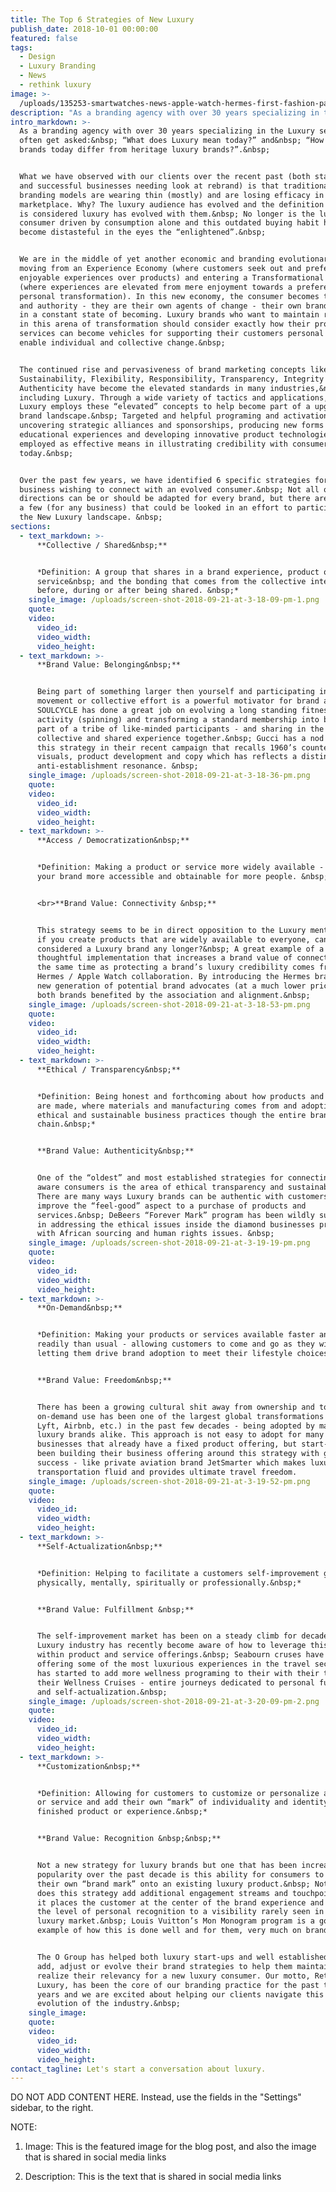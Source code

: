 ```yaml
---
title: The Top 6 Strategies of New Luxury
publish_date: 2018-10-01 00:00:00
featured: false
tags:
  - Design
  - Luxury Branding
  - News
  - rethink luxury
image: >-
  /uploads/135253-smartwatches-news-apple-watch-hermes-first-fashion-partnership-creates-unique-offering-pictures-image1-voq5bwfipa-1.jpg
description: "As a branding agency with over 30 years specializing in the Luxury sector, we often get asked:\_ “What does Luxury mean today?” and\_ “How do luxury brands today differ from heritage luxury brands?”."
intro_markdown: >-
  As a branding agency with over 30 years specializing in the Luxury sector, we
  often get asked:&nbsp; “What does Luxury mean today?” and&nbsp; “How do luxury
  brands today differ from heritage luxury brands?”.&nbsp;


  What we have observed with our clients over the recent past (both start-ups
  and successful businesses needing look at rebrand) is that traditional luxury
  branding models are wearing thin (mostly) and are losing efficacy in today’s
  marketplace. Why? The luxury audience has evolved and the definition for what
  is considered luxury has evolved with them.&nbsp; No longer is the luxury
  consumer driven by consumption alone and this outdated buying habit has even
  become distasteful in the eyes the “enlightened”.&nbsp;


  We are in the middle of yet another economic and branding evolutionary shift:
  moving from an Experience Economy (where customers seek out and prefer
  enjoyable experiences over products) and entering a Transformational Economy
  (where experiences are elevated from mere enjoyment towards a preference for
  personal transformation). In this new economy, the consumer becomes the expert
  and authority - they are their own agents of change - their own brand that’s
  in a constant state of becoming. Luxury brands who want to maintain relevancy
  in this arena of transformation should consider exactly how their products and
  services can become vehicles for supporting their customers personal brand and
  enable individual and collective change.&nbsp;


  The continued rise and pervasiveness of brand marketing concepts like
  Sustainability, Flexibility, Responsibility, Transparency, Integrity and
  Authenticity have become the elevated standards in many industries,&nbsp;
  including Luxury. Through a wide variety of tactics and applications, New
  Luxury employs these “elevated” concepts to help become part of a upgraded
  brand landscape.&nbsp; Targeted and helpful programing and activations,
  uncovering strategic alliances and sponsorships, producing new forms of
  educational experiences and developing innovative product technologies are all
  employed as effective means in illustrating credibility with consumers
  today.&nbsp;


  Over the past few years, we have identified 6 specific strategies for Luxury
  business wishing to connect with an evolved consumer.&nbsp; Not all of these
  directions can be or should be adapted for every brand, but there are at least
  a few (for any business) that could be looked in an effort to participate in
  the New Luxury landscape. &nbsp;
sections:
  - text_markdown: >-
      **Collective / Shared&nbsp;**


      *Definition: A group that shares in a brand experience, product or
      service&nbsp; and the bonding that comes from the collective interaction
      before, during or after being shared. &nbsp;*
    single_image: /uploads/screen-shot-2018-09-21-at-3-18-09-pm-1.png
    quote:
    video:
      video_id:
      video_width:
      video_height:
  - text_markdown: >-
      **Brand Value: Belonging&nbsp;**


      Being part of something larger then yourself and participating in a
      movement or collective effort is a powerful motivator for brand adoption.
      SOULCYCLE has done a great job on evolving a long standing fitness
      activity (spinning) and transforming a standard membership into becoming
      part of a tribe of like-minded participants - and sharing in the same
      collective and shared experience together.&nbsp; Gucci has a nod towards
      this strategy in their recent campaign that recalls 1960’s counter-culture
      visuals, product development and copy which has reflects a distinct
      anti-establishment resonance. &nbsp;
    single_image: /uploads/screen-shot-2018-09-21-at-3-18-36-pm.png
    quote:
    video:
      video_id:
      video_width:
      video_height:
  - text_markdown: >-
      **Access / Democratization&nbsp;**


      *Definition: Making a product or service more widely available - making
      your brand more accessible and obtainable for more people. &nbsp;*


      <br>**Brand Value: Connectivity &nbsp;**


      This strategy seems to be in direct opposition to the Luxury mentality -
      if you create products that are widely available to everyone, can you be
      considered a Luxury brand any longer?&nbsp; A great example of a
      thoughtful implementation that increases a brand value of connectivity at
      the same time as protecting a brand’s luxury credibility comes from the
      Hermes / Apple Watch collaboration. By introducing the Hermes brand to a
      new generation of potential brand advocates (at a much lower price point),
      both brands benefited by the association and alignment.&nbsp;
    single_image: /uploads/screen-shot-2018-09-21-at-3-18-53-pm.png
    quote:
    video:
      video_id:
      video_width:
      video_height:
  - text_markdown: >-
      **Ethical / Transparency&nbsp;**


      *Definition: Being honest and forthcoming about how products and services
      are made, where materials and manufacturing comes from and adopting
      ethical and sustainable business practices though the entire brand supply
      chain.&nbsp;*


      **Brand Value: Authenticity&nbsp;**


      One of the “oldest” and most established strategies for connecting with
      aware consumers is the area of ethical transparency and sustainability.
      There are many ways Luxury brands can be authentic with customers and
      improve the “feel-good” aspect to a purchase of products and
      services.&nbsp; DeBeers “Forever Mark” program has been wildly successful
      in addressing the ethical issues inside the diamond businesses problems
      with African sourcing and human rights issues. &nbsp;
    single_image: /uploads/screen-shot-2018-09-21-at-3-19-19-pm.png
    quote:
    video:
      video_id:
      video_width:
      video_height:
  - text_markdown: >-
      **On-Demand&nbsp;**


      *Definition: Making your products or services available faster and more
      readily than usual - allowing customers to come and go as they wish and
      letting them drive brand adoption to meet their lifestyle choices.&nbsp;*


      **Brand Value: Freedom&nbsp;**


      There has been a growing cultural shit away from ownership and towards
      on-demand use has been one of the largest global transformations (Uber,
      Lyft, Airbnb, etc.) in the past few decades - being adopted by mass and
      luxury brands alike. This approach is not easy to adopt for many
      businesses that already have a fixed product offering, but start-ups have
      been building their business offering around this strategy with great
      success - like private aviation brand JetSmarter which makes luxury
      transportation fluid and provides ultimate travel freedom.
    single_image: /uploads/screen-shot-2018-09-21-at-3-19-52-pm.png
    quote:
    video:
      video_id:
      video_width:
      video_height:
  - text_markdown: >-
      **Self-Actualization&nbsp;**


      *Definition: Helping to facilitate a customers self-improvement goals -
      physically, mentally, spiritually or professionally.&nbsp;*


      **Brand Value: Fulfillment &nbsp;**


      The self-improvement market has been on a steady climb for decades but the
      Luxury industry has recently become aware of how to leverage this trend
      within product and service offerings.&nbsp; Seabourn cruses have been
      offering some of the most luxurious experiences in the travel sector - but
      has started to add more wellness programing to their with their trips with
      their Wellness Cruises - entire journeys dedicated to personal fulfillment
      and self-actualization.&nbsp;
    single_image: /uploads/screen-shot-2018-09-21-at-3-20-09-pm-2.png
    quote:
    video:
      video_id:
      video_width:
      video_height:
  - text_markdown: >-
      **Customization&nbsp;**


      *Definition: Allowing for customers to customize or personalize a product
      or service and add their own “mark” of individuality and identity to the
      finished product or experience.&nbsp;*


      **Brand Value: Recognition &nbsp;&nbsp;**


      Not a new strategy for luxury brands but one that has been increasing in
      popularity over the past decade is this ability for consumers to place
      their own “brand mark” onto an existing luxury product.&nbsp; Not only
      does this strategy add additional engagement streams and touchpoints but
      it places the customer at the center of the brand experience and raises
      the level of personal recognition to a visibility rarely seen in the
      luxury market.&nbsp; Louis Vuitton’s Mon Monogram program is a good
      example of how this is done well and for them, very much on brand. &nbsp;


      The O Group has helped both luxury start-ups and well established business
      add, adjust or evolve their brand strategies to help them maintain and
      realize their relevancy for a new luxury consumer. Our motto, Rethink
      Luxury, has been the core of our branding practice for the past twenty
      years and we are excited about helping our clients navigate this latest
      evolution of the industry.&nbsp;
    single_image:
    quote:
    video:
      video_id:
      video_width:
      video_height:
contact_tagline: Let's start a conversation about luxury.
---
```


DO NOT ADD CONTENT HERE. Instead, use the fields in the "Settings" sidebar, to the right.

NOTE:

1. Image: This is the featured image for the blog post, and also the image that is shared in social media links

2. Description: This is the text that is shared in social media links